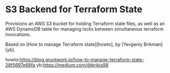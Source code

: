 # S3 Backend for Terraform State

Provisions an AWS S3 bucket for holding Terraform state files, as well as an
AWS DynamoDB table for managing locks between simultaneous terraform invocations.

Based on [How to manage Terraform state][howto], by [Yevgeniy Brikman][yb].

howto:https://blog.gruntwork.io/how-to-manage-terraform-state-28f5697e68fa
yb:https://medium.com/@brikis98
